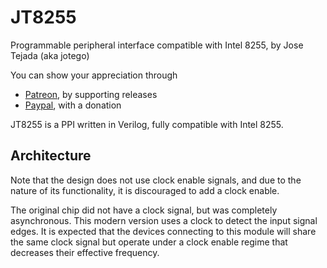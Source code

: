 # JT8255
Programmable peripheral interface compatible with Intel 8255, by Jose Tejada (aka jotego)

You can show your appreciation through
* [Patreon](https://patreon.com/jotego), by supporting releases
* [Paypal](https://paypal.me/topapate), with a donation

JT8255 is a PPI written in Verilog, fully compatible with Intel 8255.

## Architecture

Note that the design does not use clock enable signals, and due to the nature of its functionality, it is discouraged to add a clock enable.

The original chip did not have a clock signal, but was completely asynchronous. This modern version uses a clock to detect the input signal edges. It is expected that the devices connecting to this module will share the same clock signal but operate under a clock enable regime that decreases their effective frequency.
